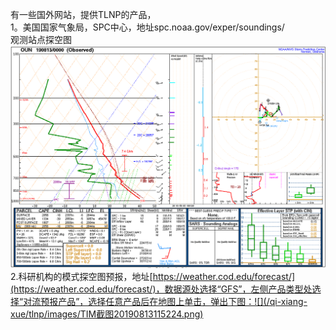 有一些国外网站，提供TLNP的产品，  
1。美国国家气象局，SPC中心，地址spc.noaa.gov/exper/soundings/  
观测站点探空图  
![assets](/qi-xiang-xue/tlnp/images/TIM截图20190813114733.png)2.科研机构的模式探空图预报，地址[https://weather.cod.edu/forecast/](https://weather.cod.edu/forecast/)，数据源处选择“GFS”，左侧产品类型处选择“对流预报产品”，选择任意产品后在地图上单击，弹出下图：![](/qi-xiang-xue/tlnp/images/TIM截图20190813115224.png)

